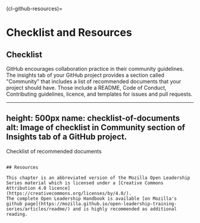 (cl-github-resources)=
# Checklist and Resources

## Checklist

GitHub encourages collaboration practice in their community guidelines.
The insights tab of your GitHub project provides a section called "Community" that includes a list of recommended documents that your project should have.
Those include a README, Code of Conduct, Contributing guidelines, licence, and templates for issues and pull requests.

---
height: 500px
name: checklist-of-documents
alt: Image of checklist in Community section of Insights tab of a GitHub project.
---
Checklist of recommended documents
```

## Resources

This chapter is an abbreviated version of the Mozilla Open Leadership Series material which is licensed under a [Creative Commons Attribution 4.0 licence](https://creativecommons.org/licenses/by/4.0/).
The complete Open Leadership Handbook is available [on Mozilla's github page](https://mozilla.github.io/open-leadership-training-series/articles/readme/) and is highly recommended as additional reading.

